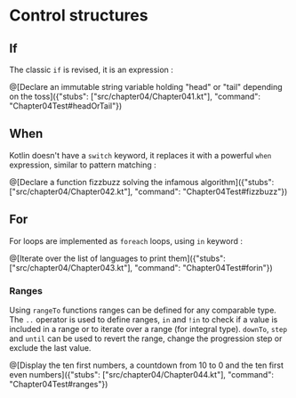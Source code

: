# Control structures

## If

The classic `if` is revised, it is an expression :

@[Declare an immutable string variable holding "head" or "tail" depending on the toss]({"stubs": ["src/chapter04/Chapter041.kt"], "command": "Chapter04Test#headOrTail"})

## When

Kotlin doesn't have a `switch` keyword, it replaces it with a powerful `when` expression, similar to pattern matching :

@[Declare a function fizzbuzz solving the infamous algorithm]({"stubs": ["src/chapter04/Chapter042.kt"], "command": "Chapter04Test#fizzbuzz"})

## For

For loops are implemented as `foreach` loops, using `in` keyword :

@[Iterate over the list of languages to print them]({"stubs": ["src/chapter04/Chapter043.kt"], "command": "Chapter04Test#forin"})

### Ranges

Using `rangeTo` functions ranges can be defined for any comparable type.
The `..` operator is used to define ranges, `in` and `!in` to check if a value is included in a range or to iterate over a range (for integral type).
`downTo`, `step` and `until` can be used to revert the range, change the progression step or exclude the last value.

@[Display the ten first numbers, a countdown from 10 to 0 and the ten first even numbers]({"stubs": ["src/chapter04/Chapter044.kt"], "command": "Chapter04Test#ranges"})
